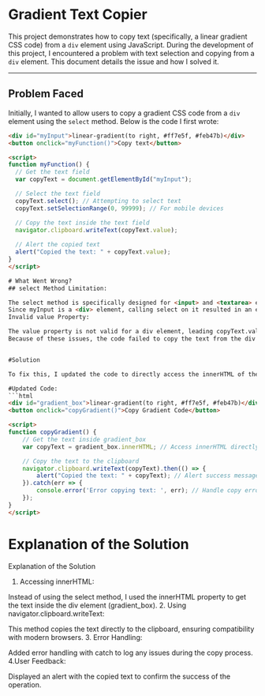 # Gradient Text Copier

This project demonstrates how to copy text (specifically, a linear gradient CSS code) from a `div` element using JavaScript. During the development of this project, I encountered a problem with text selection and copying from a `div` element. This document details the issue and how I solved it.

---

## Problem Faced

Initially, I wanted to allow users to copy a gradient CSS code from a `div` element using the `select` method. Below is the code I first wrote:

```html
<div id="myInput">linear-gradient(to right, #ff7e5f, #feb47b)</div>
<button onclick="myFunction()">Copy text</button>

<script>
function myFunction() {
  // Get the text field
  var copyText = document.getElementById("myInput");

  // Select the text field
  copyText.select(); // Attempting to select text
  copyText.setSelectionRange(0, 99999); // For mobile devices

  // Copy the text inside the text field
  navigator.clipboard.writeText(copyText.value);
  
  // Alert the copied text
  alert("Copied the text: " + copyText.value);
}
</script>

# What Went Wrong?
## select Method Limitation:

The select method is specifically designed for <input> and <textarea> elements.
Since myInput is a <div> element, calling select on it resulted in an error.
Invalid value Property:

The value property is not valid for a div element, leading copyText.value to return undefined.
Because of these issues, the code failed to copy the text from the div element.


#Solution

To fix this, I updated the code to directly access the innerHTML of the div and copy it using the navigator.clipboard.writeText method. This approach avoids the limitations of the select method and allows seamless copying from a div.

#Updated Code:
```html
<div id="gradient_box">linear-gradient(to right, #ff7e5f, #feb47b)</div>
<button onclick="copyGradient()">Copy Gradient Code</button>

<script>
function copyGradient() {
    // Get the text inside gradient_box
    var copyText = gradient_box.innerHTML; // Access innerHTML directly

    // Copy the text to the clipboard
    navigator.clipboard.writeText(copyText).then(() => {
        alert("Copied the text: " + copyText); // Alert success message
    }).catch(err => {
        console.error('Error copying text: ', err); // Handle copy errors
    });
}
</script>
```
# Explanation of the Solution

Explanation of the Solution
1. Accessing innerHTML:

Instead of using the select method, I used the innerHTML property to get the text inside the div element (gradient_box).
2. Using navigator.clipboard.writeText:

This method copies the text directly to the clipboard, ensuring compatibility with modern browsers.
3. Error Handling:

Added error handling with catch to log any issues during the copy process.
4.User Feedback:

Displayed an alert with the copied text to confirm the success of the operation.
